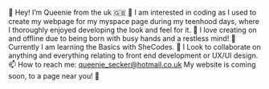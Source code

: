  👋 Hey! I’m Queenie from the uk 🇬🇧 
 👀 I am interested in coding as I used to create my webpage for my myspace page during my teenhood days, where I thoroughly enjoyed developing the look and feel for it.
 🎨 I love creating on and offline due to being born with busy hands and a restless mind!
 🌱 Currently I am learning the Basics with SheCodes.
 🤝 I Look to collaborate on anything and everything relating to front end development or UX/UI design.
 📫 How to reach me: queenie_secker@hotmail.co.uk
 My website is coming soon, to a page near you! 💞 

<!---
queeniejqueenz/queeniejqueenz is a ✨ special ✨ repository because its `README.md` (this file) appears on your GitHub profile.
You can click the Preview link to take a look at your changes.
--->
